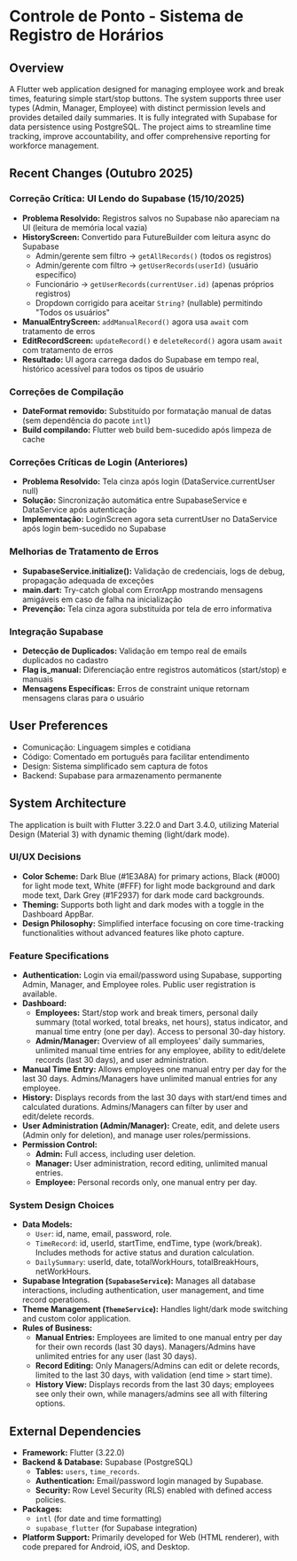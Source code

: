# Controle de Ponto - Sistema de Registro de Horários

## Overview

A Flutter web application designed for managing employee work and break times, featuring simple start/stop buttons. The system supports three user types (Admin, Manager, Employee) with distinct permission levels and provides detailed daily summaries. It is fully integrated with Supabase for data persistence using PostgreSQL. The project aims to streamline time tracking, improve accountability, and offer comprehensive reporting for workforce management.

## Recent Changes (Outubro 2025)

### Correção Crítica: UI Lendo do Supabase (15/10/2025)
- **Problema Resolvido:** Registros salvos no Supabase não apareciam na UI (leitura de memória local vazia)
- **HistoryScreen:** Convertido para FutureBuilder com leitura async do Supabase
  - Admin/gerente sem filtro → `getAllRecords()` (todos os registros)
  - Admin/gerente com filtro → `getUserRecords(userId)` (usuário específico)
  - Funcionário → `getUserRecords(currentUser.id)` (apenas próprios registros)
  - Dropdown corrigido para aceitar `String?` (nullable) permitindo "Todos os usuários"
- **ManualEntryScreen:** `addManualRecord()` agora usa `await` com tratamento de erros
- **EditRecordScreen:** `updateRecord()` e `deleteRecord()` agora usam `await` com tratamento de erros
- **Resultado:** UI agora carrega dados do Supabase em tempo real, histórico acessível para todos os tipos de usuário

### Correções de Compilação
- **DateFormat removido:** Substituído por formatação manual de datas (sem dependência do pacote `intl`)
- **Build compilando:** Flutter web build bem-sucedido após limpeza de cache

### Correções Críticas de Login (Anteriores)
- **Problema Resolvido:** Tela cinza após login (DataService.currentUser null)
- **Solução:** Sincronização automática entre SupabaseService e DataService após autenticação
- **Implementação:** LoginScreen agora seta currentUser no DataService após login bem-sucedido no Supabase

### Melhorias de Tratamento de Erros
- **SupabaseService.initialize():** Validação de credenciais, logs de debug, propagação adequada de exceções
- **main.dart:** Try-catch global com ErrorApp mostrando mensagens amigáveis em caso de falha na inicialização
- **Prevenção:** Tela cinza agora substituída por tela de erro informativa

### Integração Supabase
- **Detecção de Duplicados:** Validação em tempo real de emails duplicados no cadastro
- **Flag is_manual:** Diferenciação entre registros automáticos (start/stop) e manuais
- **Mensagens Específicas:** Erros de constraint unique retornam mensagens claras para o usuário

## User Preferences

- Comunicação: Linguagem simples e cotidiana
- Código: Comentado em português para facilitar entendimento
- Design: Sistema simplificado sem captura de fotos
- Backend: Supabase para armazenamento permanente

## System Architecture

The application is built with Flutter 3.22.0 and Dart 3.4.0, utilizing Material Design (Material 3) with dynamic theming (light/dark mode).

### UI/UX Decisions
- **Color Scheme:** Dark Blue (#1E3A8A) for primary actions, Black (#000) for light mode text, White (#FFF) for light mode background and dark mode text, Dark Grey (#1F2937) for dark mode card backgrounds.
- **Theming:** Supports both light and dark modes with a toggle in the Dashboard AppBar.
- **Design Philosophy:** Simplified interface focusing on core time-tracking functionalities without advanced features like photo capture.

### Feature Specifications
-   **Authentication:** Login via email/password using Supabase, supporting Admin, Manager, and Employee roles. Public user registration is available.
-   **Dashboard:**
    -   **Employees:** Start/stop work and break timers, personal daily summary (total worked, total breaks, net hours), status indicator, and manual time entry (one per day). Access to personal 30-day history.
    -   **Admin/Manager:** Overview of all employees' daily summaries, unlimited manual time entries for any employee, ability to edit/delete records (last 30 days), and user administration.
-   **Manual Time Entry:** Allows employees one manual entry per day for the last 30 days. Admins/Managers have unlimited manual entries for any employee.
-   **History:** Displays records from the last 30 days with start/end times and calculated durations. Admins/Managers can filter by user and edit/delete records.
-   **User Administration (Admin/Manager):** Create, edit, and delete users (Admin only for deletion), and manage user roles/permissions.
-   **Permission Control:**
    -   **Admin:** Full access, including user deletion.
    -   **Manager:** User administration, record editing, unlimited manual entries.
    -   **Employee:** Personal records only, one manual entry per day.

### System Design Choices
-   **Data Models:**
    -   `User`: id, name, email, password, role.
    -   `TimeRecord`: id, userId, startTime, endTime, type (work/break). Includes methods for active status and duration calculation.
    -   `DailySummary`: userId, date, totalWorkHours, totalBreakHours, netWorkHours.
-   **Supabase Integration (`SupabaseService`):** Manages all database interactions, including authentication, user management, and time record operations.
-   **Theme Management (`ThemeService`):** Handles light/dark mode switching and custom color application.
-   **Rules of Business:**
    -   **Manual Entries:** Employees are limited to one manual entry per day for their own records (last 30 days). Managers/Admins have unlimited entries for any user (last 30 days).
    -   **Record Editing:** Only Managers/Admins can edit or delete records, limited to the last 30 days, with validation (end time > start time).
    -   **History View:** Displays records from the last 30 days; employees see only their own, while managers/admins see all with filtering options.

## External Dependencies

-   **Framework:** Flutter (3.22.0)
-   **Backend & Database:** Supabase (PostgreSQL)
    -   **Tables:** `users`, `time_records`.
    -   **Authentication:** Email/password login managed by Supabase.
    -   **Security:** Row Level Security (RLS) enabled with defined access policies.
-   **Packages:**
    -   `intl` (for date and time formatting)
    -   `supabase_flutter` (for Supabase integration)
-   **Platform Support:** Primarily developed for Web (HTML renderer), with code prepared for Android, iOS, and Desktop.